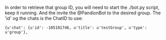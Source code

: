 In order to retrieve that group ID, you will need to start the ./bot.py
script, keep it running. And the invite the @PandionBot to the desired group.
The 'id' og the chats is the ChatID to use:

	{u'chat': {u'id': -105101746, u'title': u'testGroup', u'type':
	u'group'},
